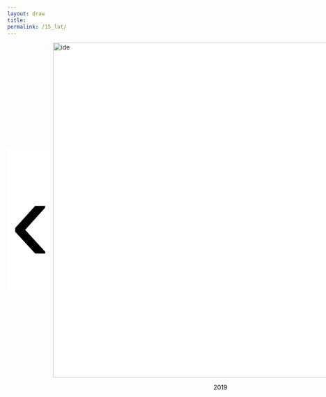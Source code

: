 ```yaml
---
layout: draw
title:
permalink: /15_lat/
---
```


<div style="text-align:left; display: flex; align-items: center;">
  <div style="flex: 0 0 10%;" class="vertical-center"><button onclick="prevImage();" style="border: 0px; background-color:white;"> 
    <span class="arrowhtml">&#8249;</span> </button> 
  </div>
  <div id="div-img" style="flex: 0 0 70%;">
    <img class="vertical-center" id="image" src="{{ site.baseurl }}/images/15_lat/2023/overthrown.jpg" alt="ide" style="width: 80vw">
    <p style="text-align:center" id="year-sub"> 2019 </p>
  </div>
  <div id="div-txt" style="flex: 0 0 0%; align-items: center;">
    <p style="text-align:left; margin-left: 100px;" id="subtitle"> </p>
  </div>
  <div style="flex: 0 0 10%;" class="vertical-center"><button onclick="nextImage();" style="border: 0px; background-color:white;"> 
    <span class="arrowhtml">&#8250;</span> </button>
  </div>
</div>


<script>

var index      = 0;
var index_no   = 18;
var image_list = [
                  "{{ site.baseurl }}/images/15_lat/2023/overthrown.jpg",
                  "{{ site.baseurl }}/images/15_lat/2014/deskurow.jpg",
                  "{{ site.baseurl }}/images/15_lat/2014/wymyslilam.JPG",
                  "{{ site.baseurl }}/images/15_lat/2014/rozpierdolilas.JPG",
                  "{{ site.baseurl }}/images/15_lat/2014/wilczyslad.JPG",
                  "{{ site.baseurl }}/images/15_lat/2014/aleakoncert.jpg",
                  "{{ site.baseurl }}/images/15_lat/2023/overthrown.jpg",
                  "{{ site.baseurl }}/images/15_lat/2015/piano.JPG",
                  "{{ site.baseurl }}/images/15_lat/2015/jaskolka.JPG",
                  "{{ site.baseurl }}/images/15_lat/2023/overthrown.jpg",
                  "{{ site.baseurl }}/images/15_lat/2016/czarna_hancza.JPG",
                  "{{ site.baseurl }}/images/15_lat/2016/srebrzy.JPG",
                  "{{ site.baseurl }}/images/15_lat/2016/czolg.JPG",
                  "{{ site.baseurl }}/images/15_lat/2023/overthrown.jpg",
                  "{{ site.baseurl }}/images/15_lat/2023/overthrown.jpg",
                  "{{ site.baseurl }}/images/15_lat/2023/czarny_pocisk.jpg",
                  "{{ site.baseurl }}/images/15_lat/2023/oddech.jpg",
                  "{{ site.baseurl }}/images/15_lat/2023/justken.jpg",
                  ]
var text_list = [ "2014",
                  "\n\n Deskurów, maj 2014",
                  "Dzisiaj nagle wymyśliłem Ciebie \n Twoje imię zadźwięczało we mnie \n Choć tyle innych jest \n Znam tylko jego dźwięk \n\n Błota Karwieńskie, sierpień 2014",
                  "Rozpierdoliłaś mi wakacje \n Na dworcu stoję sam \n\n Warszawa-Bieszczady, wrzesień 2014",
                  "Za wilczym śladem podążę w zamieć \n I twoje serce wytropię uparte \n Przez gniew i smutek, stwardniałe w kamień \n Rozpalę usta     smagane wiatrem \n\n Bieszczady, wrzesień 2014",
                  "A śnieg biały błyska pod czarnymi kołami \n Tu czas odmierzamy pustymi flaszkami \n Dla ludzi umarłych już nie ma zbawienia \n Pod stalowym niebem nic się nie zmienia \n\n 2 koła, listopad 2014",
                  "2015",
                  "And the newspapers were fooling \n And the ash-trays have retired \n Cause the piano has been drinking \n The piano has been drinking \n The piano has been drinking, not me \n Not me, not me, not me, not me \n\n Londyn, luty 2015",
                  "Jaskółka czarny sztylet, wydarty z piersi wiatru \n Nagła smutku kotwica, z niewidzialnego jachtu \n Katedra ją złowiła w sklepienia sieć wysoką \n Jak śmierć kamienna bryła \n Jak wyrok naw prostokąt \n Jaskółka błyskawica w kościele obumarłym \n Tnie jak czarne nożyce lęk, który ją ogarnia \n\n Londyn, luty 2015",
                  "2016",
                  "Reggae reggae reggae bieszczadzkie \n Reggae reggae reggae \n Słońcem palone ma jagód smak \n Reggae reggae reggae bieszczadzkie \n Reggae reggae reggae \n Jak potok senny przed siebie gna \n\n Czarna Hańcza, lipiec 2016",
                  "Dziewczyny szare, płaskie jak filc \n Słuchają pustych słów \n Poprzez tysiące mroźnych mil \n Srebrzy im piersi nów \n A jak majowy dzwon na dnie \n Gdy zatopiony w drzwi \n Tak w piersiach serca tłuką się \n Serca koloru krwi \n\n Rodonit, sierpień 2016",
                  "\n\n Tirana, sierpień 2016",
                  "2023",
                  "Your faith was strong but you needed proof \n You saw her bathing on the roof \n Her beauty in the moonlight overthrew you \n She tied you to a kitchen chair \n She broke your throne, and she cut your hair \n And from your lips she drew the Hallelujah \n\n Sycylia, wrzesień 2023",
                  "Mówią na niego Czarny Pocisk \n On samochodem mknie \n W czyste białe światło \n Nucąc rzewną pieśń \n Nie wołaj nie zaklinaj \n Nie usłyszy nic \n Tu nie miał nigdy domu i każdy z niego drwi \n\n Sycylia, wrzesień 2023",
                  "Jeszcze mi głupio \n Jeszcze wstyd \n Nie jestem gotowa \n Nie przyjdą te słowa \n Znasz mnie \n Chyba gdzieś głębiej muszę zejść \n Cała się trzęsę jest mi źle \n Bałagan mam w głowie \n Nie myślę rozsądnie \n\n Warszawa, lipiec 2023",
                  "I'm just Ken (and I'm enough) \n And I'm great at doing stuff \n So, hey, check me out, yeah, I'm just Ken \n My name's Ken (and so am I) \n Put that manly hand in mine \n So, hey, world, check me out, yeah, I'm just Ken \n\n Mazury, lipiec 2023",
                  ]

function formatTextWithLineBreaks(text) {
    return text.replace(/\n/g, "<br>");
}

function prevImage()
{
  var divimg  = document.getElementById("div-img");
  var divtxt  = document.getElementById("div-txt");
  var img     = document.getElementById("image");
  var txt     = document.getElementById("subtitle");
  var yeartxt = document.getElementById("year-sub");

  if (index != 1) {
    index             = (index - 1) % index_no;
    divimg.style.flex = "0 0 50%";
    divtxt.style.flex = "0 0 30%";
    img.src           = image_list[index];
    txt.innerHTML     = formatTextWithLineBreaks(text_list[index]);
    yeartxt.innerHTML = "";
  }
  else {
    index             = index_no - 1;
    divimg.style.flex = "0 0 70%";
    divtxt.style.flex = "0 0 0%";
    img.src           = image_list[index];
    txt.innerHTML     = "";
    yeartxt.innerHTML = text_list[index];
  }
  return false;
}

function nextImage()
{
  var divimg  = document.getElementById("div-img");
  var divtxt  = document.getElementById("div-txt");
  var img     = document.getElementById("image");
  var txt     = document.getElementById("subtitle");
  var yeartxt = document.getElementById("year-sub");

  if (index != 17) {
    index             = index + 1;
    divimg.style.flex = "0 0 50%";
    divtxt.style.flex = "0 0 30%";
    img.src           = image_list[index];
    txt.innerHTML     = formatTextWithLineBreaks(text_list[index]);
    yeartxt.innerHTML = "";
  }
  else {
    index             = (index + 1) % index_no;
    divimg.style.flex = "0 0 70%";
    divtxt.style.flex = "0 0 0%";
    img.src           = image_list[index];
    txt.innerHTML     = "";
    yeartxt.innerHTML = text_list[index];
  }
  return false;
}

</script>


<style>

.arrowhtml {
  color: black;
  font-size: 7vh;
}

.vertical-center {
  margin: auto;
  display: flex;
  align-items: center;
  justify-content: center;
  border-width: 0px;
  background-color: white;
}

.arrowhtml:hover {
    color: red;
    font-size: 7vh;
  }

</style>
